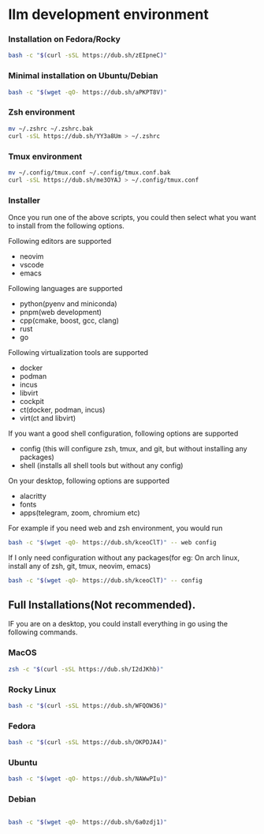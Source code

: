 # Ilm development environment

### Installation on Fedora/Rocky

```bash
bash -c "$(curl -sSL https://dub.sh/zEIpneC)"
```

### Minimal installation on Ubuntu/Debian

```bash
bash -c "$(wget -qO- https://dub.sh/aPKPT8V)"
```

### Zsh environment

```bash
mv ~/.zshrc ~/.zshrc.bak
curl -sSL https://dub.sh/YY3a8Um > ~/.zshrc
```

### Tmux environment

```bash
mv ~/.config/tmux.conf ~/.config/tmux.conf.bak
curl -sSL https://dub.sh/me3OYAJ > ~/.config/tmux.conf
```

### Installer

Once you run one of the above scripts, you could then select what you want to install from the following options.

Following editors are supported

- neovim
- vscode
- emacs

Following languages are supported

- python(pyenv and miniconda)
- pnpm(web development)
- cpp(cmake, boost, gcc, clang)
- rust
- go

Following virtualization tools are supported

- docker
- podman
- incus
- libvirt
- cockpit
- ct(docker, podman, incus)
- virt(ct and libvirt)

If you want a good shell configuration, following options are supported

- config (this will configure zsh, tmux, and git, but without installing any packages)
- shell (installs all shell tools but without any config)

On your desktop, following options are supported

- alacritty
- fonts
- apps(telegram, zoom, chromium etc)

For example if you need web and zsh environment, you would run

```bash
bash -c "$(wget -qO- https://dub.sh/kceoClT)" -- web config
```

If I only need configuration without any packages(for eg: On arch linux, install any of zsh, git, tmux, neovim, emacs)

```bash
bash -c "$(wget -qO- https://dub.sh/kceoClT)" -- config
```

## Full Installations(Not recommended).

IF you are on a desktop, you could install everything in go using the following commands.

### MacOS

```bash
zsh -c "$(curl -sSL https://dub.sh/I2dJKhb)"
```

### Rocky Linux

```bash
bash -c "$(curl -sSL https://dub.sh/WFQOW36)"
```

### Fedora

```bash
bash -c "$(curl -sSL https://dub.sh/OKPDJA4)"
```

### Ubuntu

```bash
bash -c "$(wget -qO- https://dub.sh/NAWwPIu)"
```

### Debian

```bash

bash -c "$(wget -qO- https://dub.sh/6a0zdj1)"
```
